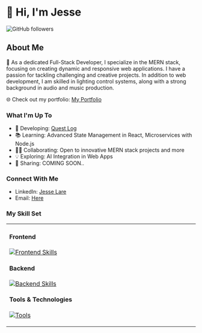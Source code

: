 # 🤘 Hi, I'm Jesse

![GitHub followers](https://img.shields.io/github/followers/SideControlJS?style=social)

## About Me
🚀 As a dedicated Full-Stack Developer, I specialize in the MERN stack, focusing on creating dynamic and responsive web applications. I have a passion for tackling challenging and creative projects. In addition to web development, I am skilled in lighting control systems, along with a strong background in audio and music production.

🌐 Check out my portfolio: [My Portfolio](https://jl-react-portfolio.netlify.app/)

### What I'm Up To
- 🔧 Developing: [Quest Log](https://github.com/SideControlJS/tracker)
- 📚 Learning: Advanced State Management in React, Microservices with Node.js
- 👨‍💻 Collaborating: Open to innovative MERN stack projects and more
- 💡 Exploring: AI Integration in Web Apps
- 📢 Sharing: COMING SOON..

### Connect With Me
- LinkedIn: [Jesse Lare](www.linkedin.com/in/jesselare)
- Email: [Here](mailto:twelvedust@outlook.com)

### My Skill Set
<table><tr><td valign="top" width="33%">

#### Frontend  
[![Frontend Skills](https://skillicons.dev/icons?i=html,css,bootstrap,js,react,vite,tailwind,jquery,babel&perline=10)](https://skillicons.dev)

#### Backend  
[![Backend Skills](https://skillicons.dev/icons?i=nodejs,express,mongodb,mysql&perline=10)](https://skillicons.dev)

#### Tools & Technologies  
[![Tools](https://skillicons.dev/icons?i=git,bash,visualstudio,github,netlify,postman,md,githubactions,gitlab,graphql,heroku,jest,lua&perline=10)](https://skillicons.dev)


